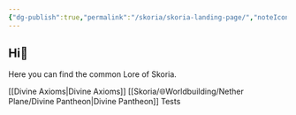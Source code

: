 ```yaml
---
{"dg-publish":true,"permalink":"/skoria/skoria-landing-page/","noteIcon":"Meta","created":"2023-05-19T17:14:34.827+02:00","updated":"2023-05-21T23:48:27.414+02:00"}
---
```



## Hi🌱

Here you can find the common Lore of Skoria.

[[Divine Axioms\|Divine Axioms]]
[[Skoria/🌐Worldbuilding/Nether Plane/Divine Pantheon\|Divine Pantheon]]
Tests

